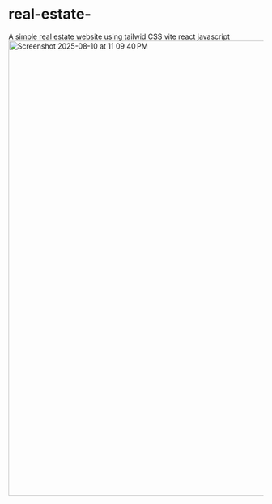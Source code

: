 # real-estate-
A simple real estate website 
using tailwid CSS vite  react javascript 
<img width="1440" height="900" alt="Screenshot 2025-08-10 at 11 09 40 PM" src="https://github.com/user-attachments/assets/3fb93013-754d-4ea1-932e-aa2797c4c0f6" />
